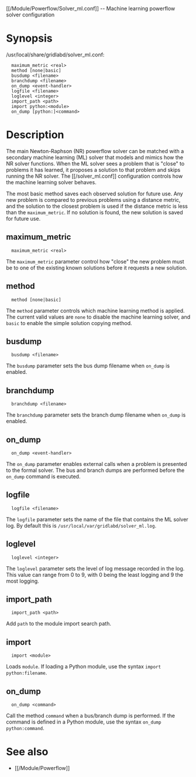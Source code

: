[[/Module/Powerflow/Solver_ml.conf]] -- Machine learning powerflow solver configuration

# Synopsis

/usr/local/share/gridlabd/solver_ml.conf:

~~~
  maximum_metric <real>
  method [none|basic]
  busdump <filename>
  branchdump <filename>
  on_dump <event-handler>
  logfile <filename>
  loglevel <integer>
  import_path <path>
  import python:<module>
  on_dump [python:]<command>
~~~

# Description

The main Newton-Raphson (NR) powerflow solver can be matched with a secondary machine learning (ML) solver that models and mimics how the NR solver functions.  When the ML solver sees a problem that is "close" to problems it has learned, it proposes a solution to that problem and skips running the NR solver. The [[/solver_ml.conf]] configuration controls how the machine learning solver behaves.

The most basic method saves each observed solution for future use.  Any new problem is compared to previous problems using a distance metric, and the solution to the closest problem is used if the distance metric is less than the `maximum_metric`.  If no solution is found, the new solution is saved for future use.

## maximum_metric

~~~
  maximum_metric <real>
~~~

The `maximum_metric` parameter control how "close" the new problem must be to one of the existing known solutions before it requests a new solution.

## method

~~~
  method [none|basic]
~~~

The `method` parameter controls which machine learning method is applied. The current valid values are `none` to disable the machine learning solver, and `basic` to enable the simple solution copying method.

## busdump

~~~
  busdump <filename>
~~~

The `busdump` parameter sets the bus dump filename when `on_dump` is enabled.

## branchdump

~~~
  branchdump <filename>
~~~

The `branchdump` parameter sets the branch dump filename when `on_dump` is enabled.

## on_dump

~~~
  on_dump <event-handler>
~~~

The `on_dump` parameter enables external calls when a problem is presented to the formal solver.  The bus and branch dumps are performed before the `on_dump` command is executed.

## logfile

~~~
  logfile <filename>
~~~

The `logfile` parameter sets the name of the file that contains the ML solver log.  By default this is `/usr/local/var/gridlabd/solver_ml.log`.

## loglevel

~~~
  loglevel <integer>
~~~

The `loglevel` parameter sets the level of log message recorded in the log.  This value can range from 0 to 9, with 0 being the least logging and 9 the most logging.

## import_path

~~~
  import_path <path>
~~~

Add `path` to the module import search path.

## import

~~~
  import <module>
~~~

Loads `module`.  If loading a Python module, use the syntax `import python:filename`.

## on_dump

~~~
  on_dump <command>
~~~

Call the method `command` when a bus/branch dump is performed. If the command is defined in a Python module, use the syntax `on_dump python:command`.
    
# See also

* [[/Module/Powerflow]]
